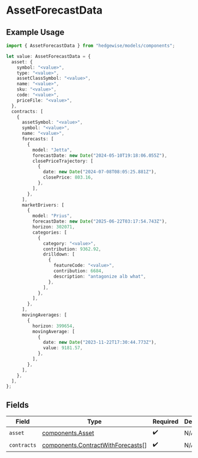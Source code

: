 # AssetForecastData

## Example Usage

```typescript
import { AssetForecastData } from "hedgewise/models/components";

let value: AssetForecastData = {
  asset: {
    symbol: "<value>",
    type: "<value>",
    assetClassSymbol: "<value>",
    name: "<value>",
    sku: "<value>",
    code: "<value>",
    priceFile: "<value>",
  },
  contracts: [
    {
      assetSymbol: "<value>",
      symbol: "<value>",
      name: "<value>",
      forecasts: [
        {
          model: "Jetta",
          forecastDate: new Date("2024-05-10T19:18:06.055Z"),
          closePriceTrajectory: [
            {
              date: new Date("2024-07-08T08:05:25.881Z"),
              closePrice: 803.16,
            },
          ],
        },
      ],
      marketDrivers: [
        {
          model: "Prius",
          forecastDate: new Date("2025-06-22T03:17:54.743Z"),
          horizon: 302071,
          categories: [
            {
              category: "<value>",
              contribution: 9362.92,
              drilldown: [
                {
                  featureCode: "<value>",
                  contribution: 6684,
                  description: "antagonize alb what",
                },
              ],
            },
          ],
        },
      ],
      movingAverages: [
        {
          horizon: 399654,
          movingAverage: [
            {
              date: new Date("2023-11-22T17:30:44.773Z"),
              value: 9181.57,
            },
          ],
        },
      ],
    },
  ],
};
```

## Fields

| Field                                                                                  | Type                                                                                   | Required                                                                               | Description                                                                            |
| -------------------------------------------------------------------------------------- | -------------------------------------------------------------------------------------- | -------------------------------------------------------------------------------------- | -------------------------------------------------------------------------------------- |
| `asset`                                                                                | [components.Asset](../../models/components/asset.md)                                   | :heavy_check_mark:                                                                     | N/A                                                                                    |
| `contracts`                                                                            | [components.ContractWithForecasts](../../models/components/contractwithforecasts.md)[] | :heavy_check_mark:                                                                     | N/A                                                                                    |